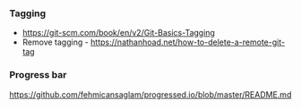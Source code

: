### Tagging
* https://git-scm.com/book/en/v2/Git-Basics-Tagging
* Remove tagging - https://nathanhoad.net/how-to-delete-a-remote-git-tag

### Progress bar
https://github.com/fehmicansaglam/progressed.io/blob/master/README.md
